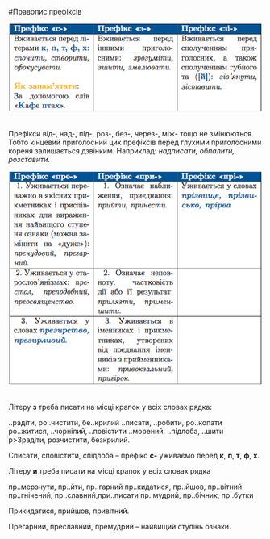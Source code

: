 #Правопис префіксів

<div class="center">
<img src="../pics/12/5.png" width="600px" class="center"/>
</div>
<br>


Префiкси <span class="p1">вiд-, над-, пiд-, роз-, без-, через-, мiж-</span> тощо не змiнюються. Тобто кiнцевий приголосний цих префiксiв перед глухими приголосними кореня залишається дзвiнким. Наприклад: <i>надписати, обпалити, розставити.</i>


<div class="center">
<img src="../pics/12/6.png" width="600px" class="center"/>
</div>
<br>


<quiz> 
    <question>
       <p>Літеру <b>з</b> треба писати на місці крапок у всіх словах рядка:</p>
           <answer>..радіти, ро..чистити, бе..крилий </answer>
           <answer>..писати, ..робити, ро..копати</answer>
           <answer correct>ро..житися, ..чорнілий, ..повістити</answer>
           <answer> ..морений, ..підлоба, ..шити</answer>
      <explanation>
p>Зрадіти, розчистити, безкрилий. </p>
<p>Списати, сповістити, спідлоба – префікс <b>с-</b> уживаємо перед <b>к</b>, <b>п</b>, <b>т</b>, <b>ф</b>, <b>х</b>.</p> 
</explanation>
    </question>
</quiz> 


<quiz> 
    <question>
       <p>Літеру <b>и</b> треба писати на місці крапок у всіх словах рядка</p>
           <answer>пр..мерзнути, пр..йти, пр..гарний </answer>
           <answer correct>пр..кидатися, пр..йшов, пр..вітний </answer>
           <answer>пр..гнічений, пр..славний,при..писати</answer>
           <answer> пр..мудрий, пр..бічник, пр..бутки</answer>
      <explanation>
<p>Прикидатися, прийшов, привітний. </p>
      <p>Прегарний, преславний, премудрий – найвищий ступінь ознаки.</p>
</explanation>
    </question>
</quiz> 
